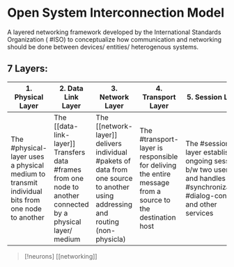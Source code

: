
# Open System Interconnection Model

A layered networking framework developed by the International Standards Organization ( #ISO) to conceptualize how communication and networking should be done between devices/ entities/ heterogenous systems.

## 7 Layers:
| 1. Physical Layer  | 2. Data Link Layer | 3. Network Layer | 4. Transport Layer | 5. Session Layer | 6. Presentation Layer | 7. Application Layer |
|-|-|-|-|-|-|-|
| The #physical-layer uses a physical medium to transmit individual bits from one node to another | The [[data-link-layer]] Transfers data #frames from one node to another connected by a physical layer/ medium | The [[network-layer]] delivers individual #pakets of data from one source to another using addressing and routing (non-physicla) | The #transport-layer is responsible for deliving the entire message from a source to the destination host | The #session-layer establishes ongoing sessions b/w two users and handles #synchronization, #dialog-control, and other services | The #presentation-layer monitors syntax/ semantics of transmitted data including translation, #compression, and #encryption | The #application-layer provides application program interface ([[API]]) to the user

>[!neurons]
>[[networking]]



